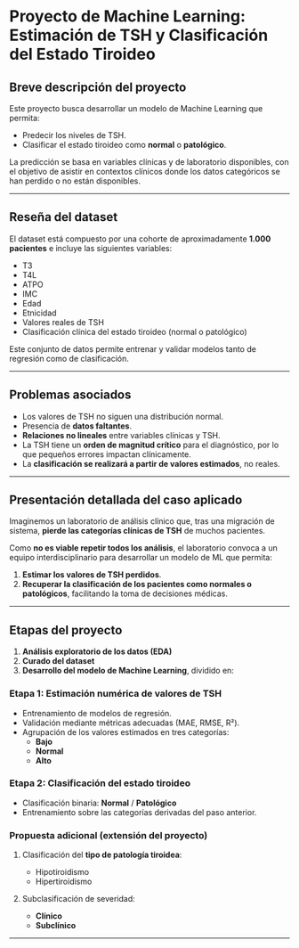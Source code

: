 # Proyecto de Machine Learning: Estimación de TSH y Clasificación del Estado Tiroideo

## Breve descripción del proyecto

Este proyecto busca desarrollar un modelo de Machine Learning que permita:

- Predecir los niveles de TSH.
- Clasificar el estado tiroideo como **normal** o **patológico**.

La predicción se basa en variables clínicas y de laboratorio disponibles, con el objetivo de asistir en contextos clínicos donde los datos categóricos se han perdido o no están disponibles.

---

## Reseña del dataset

El dataset está compuesto por una cohorte de aproximadamente **1.000 pacientes** e incluye las siguientes variables:

- T3
- T4L
- ATPO
- IMC
- Edad
- Etnicidad
- Valores reales de TSH
- Clasificación clínica del estado tiroideo (normal o patológico)

Este conjunto de datos permite entrenar y validar modelos tanto de regresión como de clasificación.

---

##  Problemas asociados

- Los valores de TSH no siguen una distribución normal.
- Presencia de **datos faltantes**.
- **Relaciones no lineales** entre variables clínicas y TSH.
- La TSH tiene un **orden de magnitud crítico** para el diagnóstico, por lo que pequeños errores impactan clínicamente.
- La **clasificación se realizará a partir de valores estimados**, no reales.

---

## Presentación detallada del caso aplicado

Imaginemos un laboratorio de análisis clínico que, tras una migración de sistema, **pierde las categorías clínicas de TSH** de muchos pacientes.

Como **no es viable repetir todos los análisis**, el laboratorio convoca a un equipo interdisciplinario para desarrollar un modelo de ML que permita:

1. **Estimar los valores de TSH perdidos**.
2. **Recuperar la clasificación de los pacientes como normales o patológicos**, facilitando la toma de decisiones médicas.

---

## Etapas del proyecto

1. **Análisis exploratorio de los datos (EDA)**
2. **Curado del dataset**
3. **Desarrollo del modelo de Machine Learning**, dividido en:

### Etapa 1: Estimación numérica de valores de TSH

- Entrenamiento de modelos de regresión.
- Validación mediante métricas adecuadas (MAE, RMSE, R²).
- Agrupación de los valores estimados en tres categorías:  
  - **Bajo**
  - **Normal**
  - **Alto**

### Etapa 2: Clasificación del estado tiroideo

- Clasificación binaria: **Normal** / **Patológico**  
- Entrenamiento sobre las categorías derivadas del paso anterior.

### Propuesta adicional (extensión del proyecto)

1. Clasificación del **tipo de patología tiroidea**:  
   - Hipotiroidismo  
   - Hipertiroidismo  

2. Subclasificación de severidad:  
   - **Clínico**  
   - **Subclínico**

---
